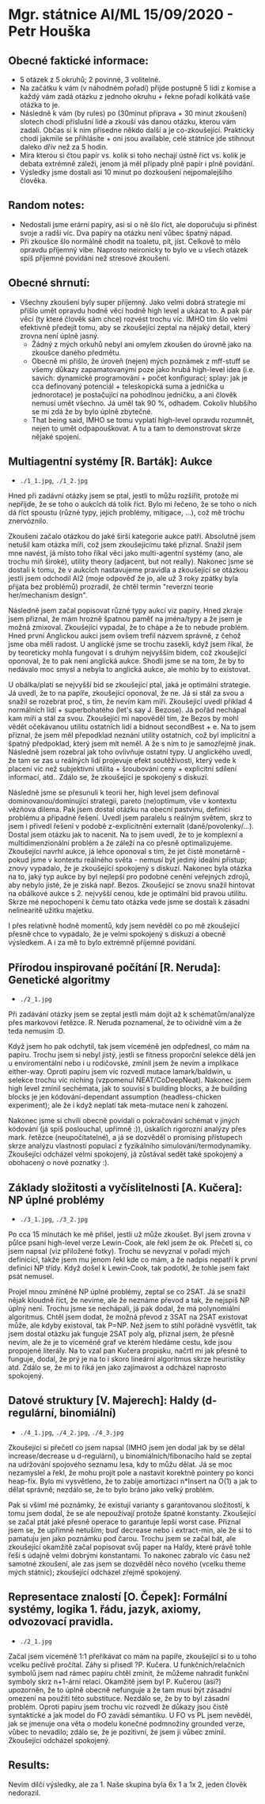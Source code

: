 # Mgr. státnice AI/ML 15/09/2020 - Petr Houška

## Obecné faktické informace: 
- 5 otázek z 5 okruhů; 2 povinné, 3 volitelné.
- Na začátku k vám (v náhodném pořadí) přijde postupně 5 lidí z komise a každý vám zadá otázku z jednoho okruhu + řekne pořadí kolikátá vaše otázka to je. 
- Následně k vám (by rules) po (30minut příprava + 30 minut zkoušení) slotech chodí příslušní lidé a zkouší vás danou otázku, kterou vám zadali. Občas si k nim přisedne někdo další a je co-zkoušející. Prakticky chodí jakmile se přihlásíte + oni jsou available, celé státnice jde stihnout daleko dřív než za 5 hodin. 
- Míra kterou si čtou papír vs. kolik si toho nechají ústně říct vs. kolik je debata extrémně záleží, jenom já měl případy plně papír i plně povídání.
- Výsledky jsme dostali asi 10 minut po dozkoušení nejpomalejšího člověka.

## Random notes:
- Nedostali jsme erární papíry, asi si o ně šlo říct, ale doporučuju si přinést svoje a radši víc. Dva papíry na otázku není vůbec špatný nápad.
- Při zkoušce šlo normálně chodit na toaletu, pít, jíst. Celkově to mělo opravdu příjemný vibe. Naprosto neironicky to bylo ve u všech otázek spíš příjemné povídání než stresové zkoušení.

## Obecné shrnutí: 
- Všechny zkoušení byly super příjemný. Jako velmi dobrá strategie mi přišlo umět opravdu hodně věcí hodně high level a ukázat to. A pak pár věcí (ty které člověk sám chce) rozvést trochu víc. IMHO tím šlo velmi efektivně předejít tomu, aby se zkoušející zeptal na nějaký detail, který zrovna není úplně jasný. 
  - Žádný z mých orkuhů nebyl ani omylem zkoušen do úrovně jako na zkoušce daného předmětu. 
  - Obecně mi přišlo, že úroveň (nejen) mých poznámek z mff-stuff se všemy důkazy zapamatovanými poze jako hrubá high-level idea (i.e. savich: dynamické programování + počet konfigurací; splay: jak je cca definovaný potenciál + teleskopická suma a jednička u jednorotace) je postačující na pohodlnou jedničku, a ani člověk nemusí umět všechno. Já uměl tak 90 %, odhadem. Cokoliv hlubšího se mi zdá že by bylo úplně zbytečné.
  - That being said, IMHO se tomu vyplatí high-level opravdu rozumnět, nejen to umět odpapouškovat. A tu a tam to demonstrovat skrze nějaké spojení. 

## Multiagentní systémy [R. Barták]: Aukce
- `./1_1.jpg`, `./1_2.jpg`

Hned při zadávní otázky jsem se ptal, jestli to můžu rozšířit, protože mi nepřijde, že se toho o aukcích dá tolik říct. Bylo mi řečeno, že se toho o nich dá říct spoustu (různé typy, jejich problémy, mitigace, ...), což mě trochu znervóznilo.

Zkoušení začalo otázkou do jaké širší kategorie aukce patří. Absolutně jsem netušil kam otázka míří, což jsem zkoušejícímu také přiznal. Snažil jsem mne navést, já místo toho říkal věci jako multi-agentní systémy (ano, ale trochu míň široké), utility theory (adjacent, but not really). Nakonec jsme se dostali k tomu, že v aukcích nastavujeme pravidla a zkoušející se otázkou jestli jsem odchodil AI2 (moje odpověď že jo, ale už 3 roky zpátky byla přijata bez problémů) prozradil, že chtěl termín "reverzní teorie her/mechanism design". 

Následně jsem začal popisovat různé typy aukcí viz papíry. Hned zkraje jsem přiznal, že mám hrozně špatnou paměť na jména/typy a že jsem je možná zmixoval. Zkoušející vypadal, že to chápe a že to nebude problém. Hned první Anglickou aukci jsem ovšem trefil názvem správně, z čehož jsme oba měli radost. U anglické jsme se trochu zasekli, když jsem říkal, že by teoreticky mohla fungovat i s druhým nejvyšším bidem, což zkoušející oponoval, že to pak není anglická aukce. Shodli jsme se na tom, že by to nedávalo moc smysl a nebyla to anglická aukce, ale mohlo by to existovat. 

U obálka/platí se nejvyšší bid se zkoušející ptal, jaká je optimální strategie. Já uvedl, že to na papíře, zkoušející oponoval, že ne. Já si stál za svou a snažil se rozebrat proč, s tím, že nevím kam míří. Zkoušející uvedl příklad 4 normálních lidí + superbohatého (let's say J. Bezose). Já pořád nechápal kam míří a stál za svou. Zkoušející mi napověděl tím, že Bezos by mohl vědět očekávanou utilitu ostatních lidí a bidnout secondBest + e. Na to jsem přiznal, že jsem měl přepodklad neznání utility ostatních, což byl implicitní a špatný předpoklad, který jsem mít neměl. A že s ním to je samozřejmě jinak. Následně jsem rozebral jak toho ovlivňuje ostatní typy. U anglického uvedl, že tam se zas u reálných lidí projevuje efekt soutěživosti, který vede k placení víc než subjektivní utilita + šroubování ceny + explicitní sdílení informací, atd.. Zdálo se, že zkoušející je spokojený s diskuzí.

Následně jsme se přesunuli k teorii her, high level jsem definoval dominovanou/dominující strategii, pareto (ne)optimum, vše v kontextu vězňova dilema. Pak jsem dostal otázku na obecní pastvinu, definici problému a případné řešení. Uvedl jsem paralelu s reálným světem, skrz to jsem i přivedl řešení v podobě z-explicitnění externalit (daně/povolenky/...). Dostal jsem otázku jak to nacenit. Na to jsem uvedl, že to je komplexní a multidimenzionální problém a že záleží na co přesně optimalizujeme. Zkoušející navrhl aukce, já lehce oponoval s tím, že jet čistě monetárně - pokud jsme v kontextu reálného světa - nemusí být jediný ideální přístup; znovy vypadalo, že je zkoušející spokojený s diskuzí. Nakonec byla otázka na to, jaký typ aukce by byl nejlepší pro podobné cenění veřejných zdrojů, aby nebylo jisté, že je ziská např. Bezos. Zkoušející se znovu snažil hintovat na obálkové aukce s 2. nejvyšší cenou, kde je optimální bid pravou utilitu. Skrze mé nepochopení k čemu tato otázka vede jsme se dostali k zásadní nelinearitě užitku majetku. 

I přes relativně hodně momentů, kdy jsem nevěděl co po mě zkoušející přesně chce to vypadalo, že je velmi spokojený s diskuzí a obecně výsledkem. A i za mě to bylo extrémně příjemné povídání.

## Přírodou inspirované počítání [R. Neruda]: Genetické algoritmy
- `./2_1.jpg`

Při zadávání otázky jsem se zeptal jestli mám dojít až k schématům/analýze přes markovovi řetězce. R. Neruda poznamenal, že to očividně vím a že teda nemusím :D. 

Když jsem ho pak odchytil, tak jsem víceméně jen odpřednesl, co mám na papíru. Trochu jsem si nebyl jistý, jestli se fitness proporční selekce dělá jen u enviromentální nebo i u rodičovské, zmínil jsem že nevím a implikace either-way. Oproti papíru jsem víc rozvedl mutace lamark/baldwin, u selekce trochu víc niching (vzpomenul NEAT/CoDeepNeat). Nakonec jsem high level zmínil sechémata, jak to souvisí s building blocks, a že building blocks je jen kódování-dependant assumption (headless-chicken experiment); ale že i když neplatí tak meta-mutace není k zahození. 

Nakonec jsme si chvíli obecně povídali o pokračování schémat v jiných kódování (já spíš poslouchal, upřímně :)), úskalích rigorozní analýzy přes  mark. řetězce (neupočítatelné), a já se dozvěděl o promising přístupech skrze analýzu vlastností populací z fyzikálního simulování/termodynamiky. Zkoušející odcházel velmi spokojený, já zůstával sedět také spokojený a obohacený o nové poznatky :).

## Základy složitosti a vyčíslitelnosti [A. Kučera]: NP úplné problémy
- `./3_1.jpg`, `./3_2.jpg`

Po cca 15 minutách ke mě přišel, jestli už může zkoušet. Byl jsem zrovna v půlce psaní high-level verze Lewin-Cook, ale řekl jsem že ok. Přečetl si, co jsem napsal (viz přiložené fotky). Trochu se nevyznal v pořadí mých definicící, takže jsem mu jenom řekl kde co mám, a že nadpis nepatří k první definici NP třídy. Když došel k Lewin-Cook, tak podotkl, že tohle jsem fakt psát nemusel. 

Projel mnou zmíněné NP úplné problémy, zeptal se co 2SAT. Já se snažil nějak kloudně říct, že nevíme, ale že neznáme převod a tak, že nejspíš NP úplný není. Trochu jsme se nechápali, já pak dodal, že má polynomiální algoritmus. Chtěl jsem dodat, že možná převod z 3SAT na 2SAT existovat může, ale kdyby existoval, tak P=NP. Než jsem to stihl pořádně vysvětlit, tak jsem dostal otázku jak funguje 2SAT poly alg, přiznal jsem, že přesně nevím, ale že je to víceméně graf ve kterém hledáme cestu, kde jsou propojené literály. Na to vzal pan Kučera propisku, načrtl mi jak přesně to funguje, dodal, že prý je na to i skoro lineární algoritmus skrze heuristiky atd. Zdálo se, že mi to říká jen jako zajímavost a odcházel naprosto spokojený.

## Datové struktury [V. Majerech]: Haldy (d-regulární, binomiální)
- `./4_1.jpg`, `./4_2.jpg`, `./4_3.jpg`

Zkoušející si přečetl co jsem napsal (IMHO jsem jen dodal jak by se dělal increase/decrease u d-regulární), u binomiálních/fibonaciho hald se zeptal na udržování spojového seznamu lesa, kdy to můžu dělat. Já se moc nezamyslel a řekl, že mohu projít pole a nastavit korektně pointery po konci heap-fix. Bylo mi vysvětleno, že to zabije amortizaci n*Insert na O(1) a jak to dělat správně; nezdálo se, že to bylo bráno jako velký problém. 

Pak si všiml mé poznámky, že existují varianty s garantovanou složitostí, k tomu jsem dodal, že se ale nepoužívají protože špatné konstanty. Zkoušející se začal ptát jaké přesně operace to garantuje lepší worst case. Přiznal jsem se, že upřímně netuším; buď decrease nebo i extract-min, ale že si to pamatuju jen jako poznámku pod čarou. Trochu jsem se začal bát, ale zkoušející okamžitě začal popisovat svůj paper na Haldy, které právě tohle řeší s údajně velmi dobrými konstantami. To nakonec zabralo víc času než samotné zkoušení, ale zas jsem se dozvěděl něco nového (vcelku theme mých státnic); zkoušející odcházel zřejmě spokojený.

## Representace znalostí [O. Čepek]: Formální systémy, logika 1. řádu, jazyk, axiomy, odvozovací pravidla.
- `./2_1.jpg`

Začal jsem víceméně 1:1 přeříkávat co mám na papíře, zkoušející si to u toho vcelku pečlivě pročítal. Záhy si přisedl ?P. Kučera. U funkčních/relačních symbolů jsem nad rámec papíru chtěl zmínit, že můžeme nahradit funkční symboly skrz n+1-ární relaci. Okamžitě jsem byl P. Kučerou (asi?) upozorněn, že to úplně obecně nefunguje a že tam musí být zásadní omezení na použití této substituce. Nezdálo se, že by to byl zásadní problém. Oproti papíru jsem trochu víc rozvedl že důkazy jsou čistě syntaktické a jak model do FO zavádí sémantiku. U FO vs PL jsem nevěděl, jak se jmenuje ona věta o modelu konečné podmnožiny grounded verze, vůbec to nevadilo; zdálo se, že je pozitivní, že jsem ji vůbec zmínil. Zkoušející odcházel spokojený.


## Results: 
Nevím dílčí výsledky, ale za 1. Naše skupina byla 6x 1 a 1x 2, jeden člověk nedorazil. 